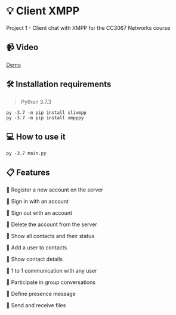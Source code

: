 # 💡 Client XMPP

Project 1 - Client chat with XMPP for the CC3067 Networks course

## 📹 Video

[Demo](https://youtu.be/KFidgiyUHD4)

## 🛠 Installation requirements

> Python 3.7.3

```shell
py -3.7 -m pip install slixmpp
py -3.7 -m pip install xmpppy
```

## 💻 How to use it
```shell
py -3.7 main.py
```

## 📋 Features
📌 Register a new account on the server

📌 Sign in with an account

📌 Sign out with an account

📌 Delete the account from the server

📌 Show all contacts and their status

📌 Add a user to contacts

📌 Show contact details

📌 1 to 1 communication with any user

📌 Participate in group conversations

📌 Define presence message

📌 Send and receive files
